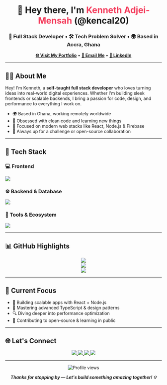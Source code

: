 <h1 align="center">👋 Hey there, I'm <span style="color:#f43f5e;">Kenneth Adjei-Mensah</span> (@kencal20)</h1>

<h3 align="center">🚀 Full Stack Developer • 🛠️ Tech Problem Solver • 🌍 Based in Accra, Ghana</h3>

<p align="center">
  <a href="https://portfolio-g0dd.onrender.com/" target="_blank"><strong>🌐 Visit My Portfolio</strong></a> •
  <a href="mailto:kenadjei20@gmail.com"><strong>📩 Email Me</strong></a> •
  <a href="https://www.linkedin.com/in/kenneth-adjei-5b42491b8" target="_blank"><strong>💼 LinkedIn</strong></a>
</p>

---

## 👨‍💻 About Me

Hey! I'm Kenneth, a **self-taught full stack developer** who loves turning ideas into real-world digital experiences. Whether I'm building sleek frontends or scalable backends, I bring a passion for code, design, and performance to everything I work on.

- 🌍 Based in Ghana, working remotely worldwide  
- 🧠 Obsessed with clean code and learning new things  
- 🎯 Focused on modern web stacks like React, Node.js & Firebase  
- 🧩 Always up for a challenge or open-source collaboration

---

## 🧰 Tech Stack

### 💻 Frontend
<p>
  <img src="https://skillicons.dev/icons?i=html,css,js,ts,react,tailwind" />
</p>

### ⚙️ Backend & Database
<p>
  <img src="https://skillicons.dev/icons?i=nodejs,express,mongodb,firebase" />
</p>

### 🧪 Tools & Ecosystem
<p>
  <img src="https://skillicons.dev/icons?i=git,vscode,linux,figma,postman" />
</p>

---

## 📊 GitHub Highlights

<div align="center">
  <img src="https://github-readme-stats.vercel.app/api?username=kencal20&show_icons=true&theme=radical&hide_border=true&custom_title=My%20GitHub%20Stats" />
  <br />
  <img src="https://github-readme-stats.vercel.app/api/top-langs/?username=kencal20&layout=compact&theme=radical&hide_border=true&langs_count=6" />
  <br />
  <img src="https://github-readme-streak-stats.herokuapp.com?user=kencal20&theme=radical&hide_border=true" />
</div>

---

## 🌱 Current Focus

- 🚧 Building scalable apps with React + Node.js
- 🧠 Mastering advanced TypeScript & design patterns
- 🔍 Diving deeper into performance optimization
- 🤝 Contributing to open-source & learning in public

---

## 🌐 Let's Connect

<p align="center">
  <a href="https://www.linkedin.com/in/kenneth-adjei-5b42491b8" target="_blank">
    <img src="https://img.shields.io/badge/LinkedIn-0A66C2?style=for-the-badge&logo=linkedin&logoColor=white"/>
  </a>
  <a href="https://x.com/Kenneth_cal20" target="_blank">
    <img src="https://img.shields.io/badge/X-000000?style=for-the-badge&logo=x&logoColor=white"/>
  </a>
  <a href="https://www.instagram.com/kencal_20" target="_blank">
    <img src="https://img.shields.io/badge/Instagram-E1306C?style=for-the-badge&logo=instagram&logoColor=white"/>
  </a>
  <a href="https://www.facebook.com/ken.cal.547" target="_blank">
    <img src="https://img.shields.io/badge/Facebook-1877F2?style=for-the-badge&logo=facebook&logoColor=white"/>
  </a>
</p>

---

<p align="center">
  <img src="https://komarev.com/ghpvc/?username=kencal20&label=Profile%20views&color=0e75b6&style=flat" alt="Profile views" />
</p>

<p align="center">
  <strong><i>Thanks for stopping by — Let's build something amazing together! 💡</i></strong>
</p>
